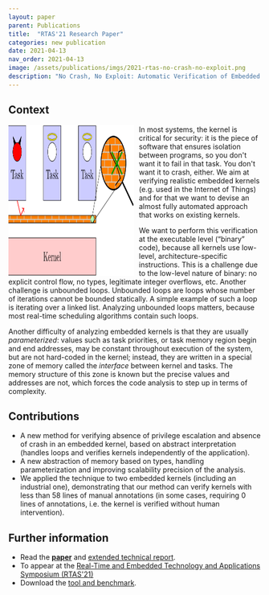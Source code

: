 ```yaml
---
layout: paper
parent: Publications
title:  "RTAS'21 Research Paper"
categories: new publication
date: 2021-04-13
nav_order: 2021-04-13
image: /assets/publications/imgs/2021-rtas-no-crash-no-exploit.png
description: "No Crash, No Exploit: Automatic Verification of Embedded Kernels"
---
```


## Context

<img src="/assets/publications/imgs/2021-rtas-no-crash-no-exploit.png" width="250" height="300"
     style="float: left; margin-right: 10px;" />
In most systems, the kernel is critical for security: it is the piece of
software that ensures isolation between programs, so you don't want it to fail
in that task. You don't want it to crash, either. We aim at verifying realistic
embedded kernels (e.g. used in the Internet of Things) and for that we want to devise an almost
fully automated approach that works on existing kernels.

We want to perform this verification at the executable level (“binary” code),
because all kernels use low-level, architecture-specific instructions. This is a
challenge due to the low-level nature of binary: no explicit control flow, no
types, legitimate integer overflows, etc.  Another challenge is unbounded loops.
Unbounded loops are loops whose number of iterations cannot be bounded
statically. A simple example of such a loop is iterating over a linked list.
Analyzing unbounded loops matters, because most real-time scheduling algorithms
contain such loops.

Another difficulty of analyzing embedded kernels is that they are usually
*parameterized*: values such as task priorities, or task memory region begin and
end addresses, may be constant throughout execution of the system, but are not
hard-coded in the kernel; instead, they are written in a special zone of memory
called the *interface* between kernel and tasks. The memory structure of this
zone is known but the precise values and addresses are not, which forces the
code analysis to step up in terms of complexity.

## Contributions

- A new method for verifying absence of privilege escalation and absence
  of crash in an embedded kernel, based on abstract interpretation (handles
  loops and verifies kernels independently of the application).
- A new abstraction of memory based on types, handling parameterization and
  improving scalability precision of the analysis.
- We applied the technique to two embedded kernels (including an industrial
  one), demonstrating that our method can verify kernels with less than 58 lines
  of manual annotations (in some cases, requiring 0 lines of annotations, i.e.
  the kernel is verified without human intervention).

## Further information

- Read the
  [**paper**](/assets/publications/pdfs/2021-rtas-no-crash-no-exploit.pdf) and [extended technical report](/assets/publications/pdfs/2021-rtas-no-crash-no-exploit-tech-report.pdf).
- To appear at the [Real-Time and Embedded Technology and Applications Symposium
  (RTAS'21)](http://2021.rtas.org/)
- Download the [tool and benchmark](https://github.com/binsec/rtas2021_artifact).
